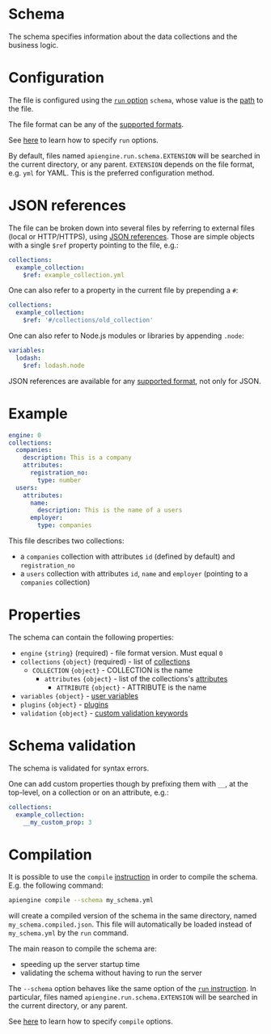 # Schema

The schema specifies information about the data collections and the business
logic.

# Configuration

The file is configured using the [`run` option](run.md#options)
`schema`, whose value is the [path](configuration.md#filepaths-options) to the
file.

The file format can be any of the [supported formats](formats.md).

See [here](configuration.md) to learn how to specify `run` options.

By default, files named `apiengine.run.schema.EXTENSION` will be searched in
the current directory, or any parent. `EXTENSION` depends on the file format,
e.g. `yml` for YAML. This is the preferred configuration method.

# JSON references

The file can be broken down into several files by referring to external files
(local or HTTP/HTTPS), using
[JSON references](https://tools.ietf.org/html/draft-pbryan-zyp-json-ref-03).
Those are simple objects with a single `$ref` property pointing to the file,
e.g.:

```yml
collections:
  example_collection:
    $ref: example_collection.yml
```

One can also refer to a property in the current file by prepending a `#`:

```yml
collections:
  example_collection:
    $ref: '#/collections/old_collection'
```

One can also refer to Node.js modules or libraries by appending `.node`:

```yml
variables:
  lodash:
    $ref: lodash.node
```

JSON references are available for any [supported format](formats.md), not only
for JSON.

# Example

```yml
engine: 0
collections:
  companies:
    description: This is a company
    attributes:
      registration_no:
        type: number
  users:
    attributes:
      name:
        description: This is the name of a users
      employer:
        type: companies
```

This file describes two collections:
  - a `companies` collection with attributes `id` (defined by default)
    and `registration_no`
  - a `users` collection with attributes `id`, `name` and `employer`
    (pointing to a `companies` collection)

# Properties

The schema can contain the following properties:
  - `engine` `{string}` (required) - file format version. Must equal `0`
  - `collections` `{object}` (required) - list of
    [collections](collections.md#collections)
    - `COLLECTION` `{object}` - COLLECTION is the name
      - `attributes` `{object}` - list of the collections's
        [attributes](collections.md#attributes)
        - `ATTRIBUTE` `{object}` - ATTRIBUTE is the name
  - `variables` `{object}` - [user variables](functions.md#user-variables)
  - `plugins` `{object}` - [plugins](plugins.md)
  - `validation` `{object}` -
    [custom validation keywords](validation.md#custom-validation)

# Schema validation

The schema is validated for syntax errors.

One can add custom properties though by prefixing them with `__`, at the
top-level, on a collection or on an attribute, e.g.:

```yml
collections:
  example_collection:
    __my_custom_prop: 3
```

# Compilation

It is possible to use the `compile` [instruction](usage.md) in order to
compile the schema. E.g. the following command:

```bash
apiengine compile --schema my_schema.yml
```

will create a compiled version of the schema in the same directory, named
`my_schema.compiled.json`. This file will automatically be loaded instead of
`my_schema.yml` by the `run` command.

The main reason to compile the schema are:
  - speeding up the server startup time
  - validating the schema without having to run the server

The `--schema` option behaves like the same option of the
[`run` instruction](#configuration).
In particular, files named `apiengine.run.schema.EXTENSION` will be searched in
the current directory, or any parent.

See [here](configuration.md) to learn how to specify `compile` options.
